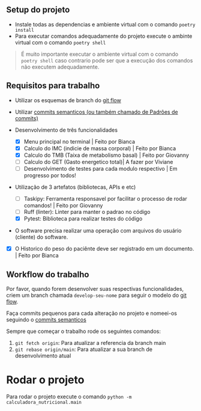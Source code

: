 ## Setup do projeto

- Instale todas as dependencias e ambiente virtual com o comando `poetry install`
- Para executar comandos adequadamente do projeto execute o ambinte virtual com o comando `poetry shell`

> É muito importante executar o ambiente virtual com o comando `poetry shell`
> caso contrario pode ser que a execução dos comandos não executem adequadamente.


## Requisitos para trabalho

- Utilizar os esquemas de branch do [git flow](https://www.alura.com.br/artigos/git-flow-o-que-e-como-quando-utilizar)
- Utilizar [commits semanticos (ou também chamado de Padrões de commits)](https://github.com/iuricode/padroes-de-commits)

- Desenvolvimento de três funcionalidades
  - [x] Menu principal no terminal | Feito por Bianca
  - [x] Calculo do IMC (indicie de massa corporal) | Feito por Bianca
  - [x] Calculo do TMB (Taixa de metabolismo basal) | Feito por Giovanny
  - [ ] Calculo do GET (Gasto energetico total)| A fazer por Viviane
  - [ ] Desenvolvimento de testes para cada modulo respectivo | Em progresso por todos!

- Utilização de 3 artefatos (bibliotecas, APIs e etc)
  - [ ] Taskipy: Ferramenta responsavel por facilitar o processo de rodar comandos! | Feito por Giovanny
  - [ ] Ruff (linter): Linter para manter o padrao no código
  - [x] Pytest: Biblioteca para realizar testes do código

- O software precisa realizar uma operação com arquivos do usuário (cliente) do software.
- [x] O Historico do peso do paciênte deve ser registrado em um documento. | Feito por Bianca

## Workflow do trabalho

Por favor, quando forem desenvolver suas respectivas funcionalidades, criem um branch
chamada `develop-seu-nome` para seguir o modelo do [git flow](https://www.alura.com.br/artigos/git-flow-o-que-e-como-quando-utilizar).

Faça commits pequenos para cada alteração no projeto e nomeei-os seguindo o [commits semanticos](https://github.com/iuricode/padroes-de-commits)

Sempre que começar o trabalho rode os seguintes comandos:
1. `git fetch origin`: Para atualizar a referencia da branch main
2. `git rebase origin/main`: Para atualizar a sua branch de desenvolvimento atual

# Rodar o projeto

Para rodar o projeto execute o comando `python -m calculadora_nutricional.main`